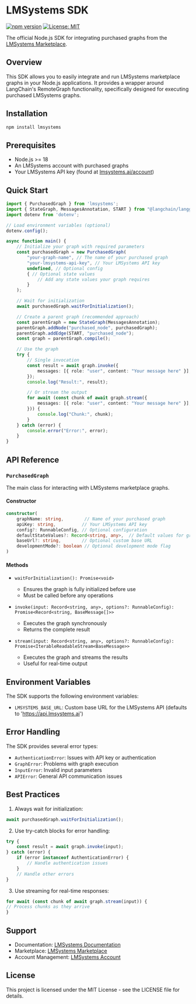 # LMSystems SDK

[![npm version](https://badge.fury.io/js/lmsystems.svg)](https://badge.fury.io/js/lmsystems)
[![License: MIT](https://img.shields.io/badge/License-MIT-yellow.svg)](https://opensource.org/licenses/MIT)

The official Node.js SDK for integrating purchased graphs from the [LMSystems Marketplace](https://www.lmsystems.ai/marketplace).

## Overview

This SDK allows you to easily integrate and run LMSystems marketplace graphs in your Node.js applications. It provides a wrapper around LangChain's RemoteGraph functionality, specifically designed for executing purchased LMSystems graphs.

## Installation

```bash
npm install lmsystems
```


## Prerequisites

- Node.js >= 18
- An LMSystems account with purchased graphs
- Your LMSystems API key (found at [lmsystems.ai/account](https://www.lmsystems.ai/account))

## Quick Start

```typescript
import { PurchasedGraph } from 'lmsystems';
import { StateGraph, MessagesAnnotation, START } from "@langchain/langgraph";
import dotenv from 'dotenv';

// Load environment variables (optional)
dotenv.config();

async function main() {
    // Initialize your graph with required parameters
    const purchasedGraph = new PurchasedGraph(
        "your-graph-name", // The name of your purchased graph
        "your-lmsystems-api-key", // Your LMSystems API key
        undefined, // Optional config
        { // Optional state values
            // Add any state values your graph requires
        }
    );

    // Wait for initialization
    await purchasedGraph.waitForInitialization();

    // Create a parent graph (recommended approach)
    const parentGraph = new StateGraph(MessagesAnnotation);
    parentGraph.addNode("purchased_node", purchasedGraph);
    parentGraph.addEdge(START, "purchased_node");
    const graph = parentGraph.compile();

    // Use the graph
    try {
        // Single invocation
        const result = await graph.invoke({
            messages: [{ role: "user", content: "Your message here" }],
        });
        console.log("Result:", result);

        // Or stream the output
        for await (const chunk of await graph.stream({
            messages: [{ role: "user", content: "Your message here" }],
        })) {
            console.log("Chunk:", chunk);
        }
    } catch (error) {
        console.error("Error:", error);
    }
}
```


## API Reference

### `PurchasedGraph`

The main class for interacting with LMSystems marketplace graphs.

#### Constructor

```typescript
constructor(
    graphName: string,        // Name of your purchased graph
    apiKey: string,          // Your LMSystems API key
    config?: RunnableConfig, // Optional configuration
    defaultStateValues?: Record<string, any>,  // Default values for graph state
    baseUrl?: string,        // Optional custom base URL
    developmentMode?: boolean // Optional development mode flag
)
```


#### Methods

- `waitForInitialization(): Promise<void>`
  - Ensures the graph is fully initialized before use
  - Must be called before any operations

- `invoke(input: Record<string, any>, options?: RunnableConfig): Promise<Record<string, BaseMessage[]>>`
  - Executes the graph synchronously
  - Returns the complete result

- `stream(input: Record<string, any>, options?: RunnableConfig): Promise<IterableReadableStream<BaseMessage>>`
  - Executes the graph and streams the results
  - Useful for real-time output

## Environment Variables

The SDK supports the following environment variables:

- `LMSYSTEMS_BASE_URL`: Custom base URL for the LMSystems API (defaults to 'https://api.lmsystems.ai')

## Error Handling

The SDK provides several error types:

- `AuthenticationError`: Issues with API key or authentication
- `GraphError`: Problems with graph execution
- `InputError`: Invalid input parameters
- `APIError`: General API communication issues

## Best Practices

1. Always wait for initialization:

```typescript
await purchasedGraph.waitForInitialization();
```


2. Use try-catch blocks for error handling:

```typescript
try {
    const result = await graph.invoke(input);
} catch (error) {
    if (error instanceof AuthenticationError) {
        // Handle authentication issues
    }
    // Handle other errors
}
```


3. Use streaming for real-time responses:

```typescript
for await (const chunk of await graph.stream(input)) {
// Process chunks as they arrive
}
```


## Support

- Documentation: [LMSystems Documentation](https://www.lmsystems.ai/docs)
- Marketplace: [LMSystems Marketplace](https://www.lmsystems.ai/marketplace)
- Account Management: [LMSystems Account](https://www.lmsystems.ai/account)

## License

This project is licensed under the MIT License - see the LICENSE file for details.